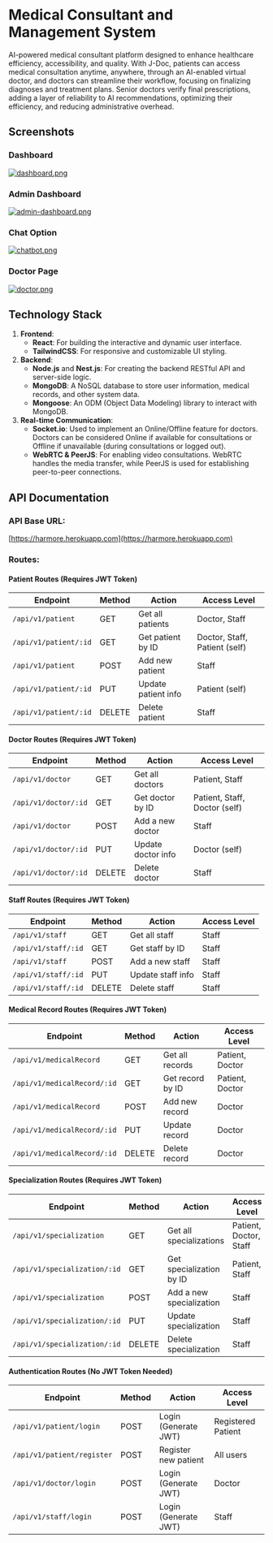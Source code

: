 # Medical Consultant and Management System
AI-powered medical consultant platform designed to enhance healthcare efficiency, accessibility, and quality. With J-Doc, patients can access medical consultation anytime, anywhere, through an AI-enabled virtual doctor, and doctors can streamline their workflow, focusing on finalizing diagnoses and treatment plans. Senior doctors verify final prescriptions, adding a layer of reliability to AI recommendations, optimizing their efficiency, and reducing administrative overhead.

## Screenshots

### Dashboard
[![dashboard.png](https://i.postimg.cc/65CSNJVx/dashboard.png)](https://postimg.cc/QHxSpznf)

### Admin Dashboard
[![admin-dashboard.png](https://i.postimg.cc/tCpDWsV5/admin-dashboard.png)](https://postimg.cc/mhpQG2jz)

### Chat Option
[![chatbot.png](https://i.postimg.cc/c1QXvR6C/chatbot.png)](https://postimg.cc/RqZc8n7x)

### Doctor Page
[![doctor.png](https://i.postimg.cc/sDmmc3YR/doctor.png)](https://postimg.cc/vc158F2P)

## Technology Stack

1. **Frontend**:
   - **React**: For building the interactive and dynamic user interface.
   - **TailwindCSS**: For responsive and customizable UI styling.
2. **Backend**:
   - **Node.js** and **Nest.js**: For creating the backend RESTful API and server-side logic.
   - **MongoDB**: A NoSQL database to store user information, medical records, and other system data.
   - **Mongoose**: An ODM (Object Data Modeling) library to interact with MongoDB.
3. **Real-time Communication**:
   - **Socket.io**: Used to implement an Online/Offline feature for doctors. Doctors can be considered Online if available for consultations or Offline if unavailable (during consultations or logged out).
   - **WebRTC & PeerJS**: For enabling video consultations. WebRTC handles the media transfer, while PeerJS is used for establishing peer-to-peer connections.

## API Documentation

### API Base URL:

[https://harmore.herokuapp.com](https://harmore.herokuapp.com)

### Routes:

#### **Patient Routes (Requires JWT Token)**

| Endpoint              | Method | Action              | Access Level                  |
| --------------------- | ------ | ------------------- | ----------------------------- |
| `/api/v1/patient`     | GET    | Get all patients    | Doctor, Staff                 |
| `/api/v1/patient/:id` | GET    | Get patient by ID   | Doctor, Staff, Patient (self) |
| `/api/v1/patient`     | POST   | Add new patient     | Staff                         |
| `/api/v1/patient/:id` | PUT    | Update patient info | Patient (self)                |
| `/api/v1/patient/:id` | DELETE | Delete patient      | Staff                         |

#### **Doctor Routes (Requires JWT Token)**

| Endpoint             | Method | Action             | Access Level                  |
| -------------------- | ------ | ------------------ | ----------------------------- |
| `/api/v1/doctor`     | GET    | Get all doctors    | Patient, Staff                |
| `/api/v1/doctor/:id` | GET    | Get doctor by ID   | Patient, Staff, Doctor (self) |
| `/api/v1/doctor`     | POST   | Add a new doctor   | Staff                         |
| `/api/v1/doctor/:id` | PUT    | Update doctor info | Doctor (self)                 |
| `/api/v1/doctor/:id` | DELETE | Delete doctor      | Staff                         |

#### **Staff Routes (Requires JWT Token)**

| Endpoint            | Method | Action            | Access Level |
| ------------------- | ------ | ----------------- | ------------ |
| `/api/v1/staff`     | GET    | Get all staff     | Staff        |
| `/api/v1/staff/:id` | GET    | Get staff by ID   | Staff        |
| `/api/v1/staff`     | POST   | Add a new staff   | Staff        |
| `/api/v1/staff/:id` | PUT    | Update staff info | Staff        |
| `/api/v1/staff/:id` | DELETE | Delete staff      | Staff        |

#### **Medical Record Routes (Requires JWT Token)**

| Endpoint                    | Method | Action           | Access Level    |
| --------------------------- | ------ | ---------------- | --------------- |
| `/api/v1/medicalRecord`     | GET    | Get all records  | Patient, Doctor |
| `/api/v1/medicalRecord/:id` | GET    | Get record by ID | Patient, Doctor |
| `/api/v1/medicalRecord`     | POST   | Add new record   | Doctor          |
| `/api/v1/medicalRecord/:id` | PUT    | Update record    | Doctor          |
| `/api/v1/medicalRecord/:id` | DELETE | Delete record    | Doctor          |

#### **Specialization Routes (Requires JWT Token)**

| Endpoint                     | Method | Action                   | Access Level           |
| ---------------------------- | ------ | ------------------------ | ---------------------- |
| `/api/v1/specialization`     | GET    | Get all specializations  | Patient, Doctor, Staff |
| `/api/v1/specialization/:id` | GET    | Get specialization by ID | Patient, Staff         |
| `/api/v1/specialization`     | POST   | Add a new specialization | Staff                  |
| `/api/v1/specialization/:id` | PUT    | Update specialization    | Staff                  |
| `/api/v1/specialization/:id` | DELETE | Delete specialization    | Staff                  |

#### **Authentication Routes (No JWT Token Needed)**

| Endpoint                   | Method | Action               | Access Level       |
| -------------------------- | ------ | -------------------- | ------------------ |
| `/api/v1/patient/login`    | POST   | Login (Generate JWT) | Registered Patient |
| `/api/v1/patient/register` | POST   | Register new patient | All users          |
| `/api/v1/doctor/login`     | POST   | Login (Generate JWT) | Doctor             |
| `/api/v1/staff/login`      | POST   | Login (Generate JWT) | Staff              |
